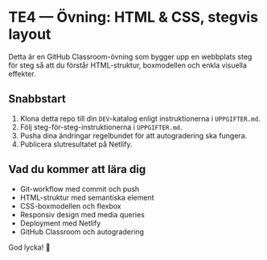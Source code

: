 # TE4 — Övning: HTML & CSS, stegvis layout

Detta är en GitHub Classroom-övning som bygger upp en webbplats steg för steg så att du förstår HTML-struktur, boxmodellen och enkla visuella effekter.

## Snabbstart

1. Klona detta repo till din `DEV`-katalog enligt instruktionerna i `UPPGIFTER.md`.
2. Följ steg-för-steg-instruktionerna i `UPPGIFTER.md`.
3. Pusha dina ändringar regelbundet för att autogradering ska fungera.
4. Publicera slutresultatet på Netlify.

## Vad du kommer att lära dig
- Git-workflow med commit och push
- HTML-struktur med semantiska element
- CSS-boxmodellen och flexbox
- Responsiv design med media queries
- Deployment med Netlify
- GitHub Classroom och autogradering

God lycka! 🚀
